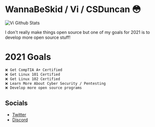  # WannaBeSkid / Vi / CSDuncan 😳


![Vi Github Stats](https://github-readme-stats.vercel.app/api?username=WannaBeSkid&theme=dracula&show_icons=true)

I don't really make things open source but one of my goals for 2021 is to develop more open source stuff!

# 2021 Goals

```bash
❌ Get CompTIA A+ Certified
❌ Get Linux 101 Certified
❌ Get Linux 102 Certified
❌ Learn More About Cyber Security / Pentesting
❌ Develop more open source programs
```

## Socials


* [Twitter](https://twitter.com/WannaBeSkid)
* [Discord](https://discord.com/users/806210720454148097)

